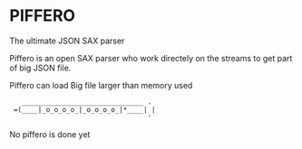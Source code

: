 # PIFFERO
The ultimate JSON SAX parser 

Piffero is an open SAX parser who work directely on the streams to get part of big JSON file.

Piffero can load Big file larger than memory used

 ``` 
    ______________________________ . 
  =(____|_o_o_o_o_|_o_o_o_o_|*____| |
                                   '
 ```




No piffero is done yet 
